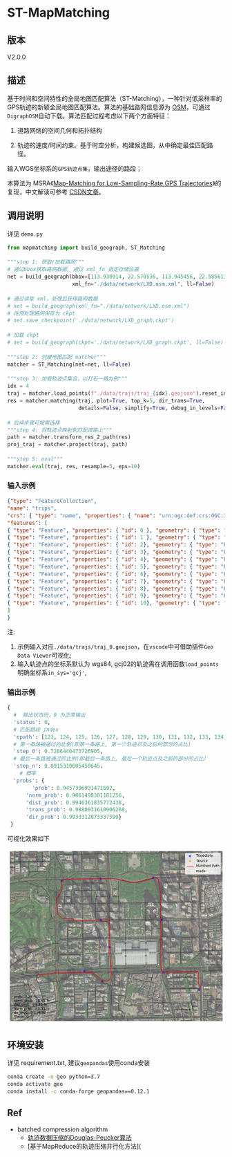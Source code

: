 # ST-MapMatching

## 版本

V2.0.0

## 描述

基于时间和空间特性的全局地图匹配算法（ST-Matching），一种针对低采样率的GPS轨迹的新颖全局地图匹配算法。算法的基础路网信息源为 [OSM](https://wiki.openstreetmap.org/wiki/Main_Page)，可通过`DigraphOSM`自动下载。算法匹配过程考虑以下两个方面特征：

1. 道路网络的空间几何和拓扑结构

2. 轨迹的速度/时间约束。基于时空分析，构建候选图，从中确定最佳匹配路径。

输入WGS坐标系的`GPS轨迹点集`，输出途径的路段；

本算法为 MSRA《[Map-Matching for Low-Sampling-Rate GPS Trajectories](https://www.microsoft.com/en-us/research/publication/map-matching-for-low-sampling-rate-gps-trajectories/)》的复现，中文解读可参考 [CSDN文章](https://blog.csdn.net/qq_43281895/article/details/103145327)。

## 调用说明

详见 `demo.py`

```python
from mapmatching import build_geograph, ST_Matching

"""step 1: 获取/加载路网"""
# 通过bbox获取路网数据, 通过 xml_fn 指定存储位置
net = build_geograph(bbox=[113.930914, 22.570536, 113.945456, 22.585613],
                     xml_fn="./data/network/LXD.osm.xml", ll=False)

# 通过读取 xml，处理后获得路网数据
# net = build_geograph(xml_fn="./data/network/LXD.osm.xml")
# 将预处理路网保存为 ckpt
# net.save_checkpoint('./data/network/LXD_graph.ckpt')

# 加载 ckpt
# net = build_geograph(ckpt='./data/network/LXD_graph.ckpt', ll=False)

"""step 2: 创建地图匹配 matcher"""
matcher = ST_Matching(net=net, ll=False)

"""step 3: 加载轨迹点集合，以打石一路为例"""
idx = 4
traj = matcher.load_points(f"./data/trajs/traj_{idx}.geojson").reset_index(drop=True)
res = matcher.matching(traj, plot=True, top_k=5, dir_trans=True, 
                       details=False, simplify=True, debug_in_levels=False)

# 后续步骤可按需选择
"""step 4: 将轨迹点映射到匹配道路上"""
path = matcher.transform_res_2_path(res)
proj_traj = matcher.project(traj, path)

"""step 5: eval"""
matcher.eval(traj, res, resample=5, eps=10)
```

### 输入示例

```json
{"type": "FeatureCollection",
"name": "trips",
"crs": { "type": "name", "properties": { "name": "urn:ogc:def:crs:OGC:1.3:CRS84" } },
"features": [
{ "type": "Feature", "properties": { "id": 0 }, "geometry": { "type": "Point", "coordinates": [ 114.042192099217814, 22.530825799254831 ] } },
{ "type": "Feature", "properties": { "id": 1 }, "geometry": { "type": "Point", "coordinates": [ 114.048087551857591, 22.53141414915628 ] } },
{ "type": "Feature", "properties": { "id": 2}, "geometry": { "type": "Point", "coordinates": [ 114.050457097022772, 22.530254493344991 ] } },
{ "type": "Feature", "properties": { "id": 3}, "geometry": { "type": "Point", "coordinates": [ 114.051374300525396, 22.534269663922935 ] } },
{ "type": "Feature", "properties": { "id": 4}, "geometry": { "type": "Point", "coordinates": [ 114.050237176637481, 22.537490331019249 ] } },
{ "type": "Feature", "properties": { "id": 5}, "geometry": { "type": "Point", "coordinates": [ 114.045217471559866, 22.54216729753638 ] } },
{ "type": "Feature", "properties": { "id": 6}, "geometry": { "type": "Point", "coordinates": [ 114.050182240637483, 22.542416259019245 ] } },
{ "type": "Feature", "properties": { "id": 7}, "geometry": { "type": "Point", "coordinates": [ 114.056957680637467, 22.542526131019244 ] } },
{ "type": "Feature", "properties": { "id": 8}, "geometry": { "type": "Point", "coordinates": [ 114.058074914718418, 22.537513356219687 ] } },
{ "type": "Feature", "properties": { "id": 9}, "geometry": { "type": "Point", "coordinates": [ 114.058331080637473, 22.531227627019256 ] } },
{ "type": "Feature", "properties": { "id": 10}, "geometry": { "type": "Point", "coordinates": [ 114.062890768637473, 22.529213307019258 ] } }
]
}
```

注:

1. 示例输入对应`./data/trajs/traj_0.geojson`，在`vscode`中可借助插件`Geo Data Viewer`可视化;
2. 输入轨迹点的坐标系默认为 wgs84, gcj02的轨迹需在调用函数`load_points`明确坐标系`in_sys='gcj'`,

### 输出示例

```python
{
  #  输出状态码，0 为正常输出
  'status': 0, 
  # 匹配路段 index
  'epath': [123, 124, 125, 126, 127, 128, 129, 130, 131, 132, 133, 134, 135], 
  # 第一条路被通过的比例(即第一条路上, 第一个轨迹点及之后的部分的占比)
  'step_0': 0.7286440473726905, 
  # 最后一条路被通过的比例(即最后一条路上, 最后一个轨迹点及之前的部分的占比）
  'step_n': 0.8915310605450645，
	# 概率
  'probs': {
    	'prob': 0.9457396931471692, 
      'norm_prob': 0.9861498301181256,
      'dist_prob': 0.9946361835772438,
      'trans_prob': 0.9880031610906268,
      'dir_prob': 0.9933312073337599}
 }
```

可视化效果如下

![](.fig/map_matching_futian.png)

## 环境安装

详见 requirement.txt, 建议`geopandas`使用conda安装

```bash
conda create -n geo python=3.7
conda activate geo
conda install -c conda-forge geopandas==0.12.1
```

## Ref

- batched compression algorithm
  - [轨迹数据压缩的Douglas-Peucker算法](https://zhuanlan.zhihu.com/p/136286488)
  - [基于MapReduce的轨迹压缩并行化方法](